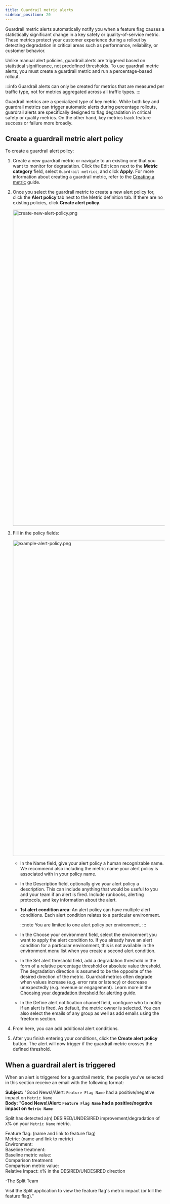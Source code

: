 ```yaml
---
title: Guardrail metric alerts
sidebar_position: 20
---
```


Guardrail metric alerts automatically notify you when a feature flag causes a statistically significant change in a key safety or quality-of-service metric. These metrics protect your customer experience during a rollout by detecting degradation in critical areas such as performance, reliability, or customer behavior.

Unlike manual alert policies, guardrail alerts are triggered based on statistical significance, not predefined thresholds. To use guardrail metric alerts, you must create a guardrail metric and run a percentage-based rollout.

:::info
Guardrail alerts can only be created for metrics that are measured per traffic type, not for metrics aggregated across all traffic types.
:::

Guardrail metrics are a specialized type of key metric. While both key and guardrail metrics can trigger automatic alerts during percentage rollouts, guardrail alerts are specifically designed to flag degradation in critical safety or quality metrics. On the other hand, key metrics track feature success or failure more broadly.

## Create a guardrail metric alert policy

To create a guardrail alert policy:

1. Create a new guardrail metric or navigate to an existing one that you want to monitor for degradation. Click the Edit icon next to the **Metric category** field, select `Guardrail metrics`, and click **Apply**. For more information about creating a guardrail metric, refer to the [Creating a metric](https://help.split.io/hc/en-us/articles/9652327065485-Setting-up-and-using-metrics#creating-a-metric) guide.

2. Once you select the guardrail metric to create a new alert policy for, click the **Alert policy** tab next to the Metric definition tab. If there are no existing policies, click **Create alert policy**.

   <img src="https://help.split.io/hc/article_attachments/19832342556557" alt="create-new-alert-policy.png" width="1000" />

3. Fill in the policy fields:

   <img src="https://help.split.io/hc/article_attachments/19832304579981" alt="example-alert-policy.png" width="1000" />

   * In the Name field, give your alert policy a human recognizable name. We recommend also including the metric name your alert policy is associated with in your policy name. 

   * In the Description field, optionally give your alert policy a description. This can include anything that would be useful to you and your team if an alert is fired. Include runbooks, alerting protocols, and key information about the alert.

   * **1st alert condition area**: An alert policy can have multiple alert conditions. Each alert condition relates to a particular environment. 

     :::note
     You are limited to one alert policy per environment.
     :::

   * In the Choose your environment field, select the environment you want to apply the alert condition to. If you already have an alert condition for a particular environment, this is not available in the environment menu list when you create a second alert condition. 

   * In the Set alert threshold field, add a degradation threshold in the form of a relative percentage threshold or absolute value threshold. The degradation direction is assumed to be the opposite of the desired direction of the metric. Guardrail metrics often degrade when values increase (e.g. error rate or latency) or decrease unexpectedly (e.g. revenue or engagement). Learn more in the [Choosing your degradation threshold for alerting](https://help.split.io/hc/en-us/articles/360030908431-Choosing-your-degradation-threshold-for-alerting) guide.

   * In the Define alert notification channel field, configure who to notify if an alert is fired. As default, the metric owner is selected. You can also select the emails of any group as well as add emails using the freeform section. 

4. From here, you can add additional alert conditions.

5. After you finish entering your conditions, click the **Create alert policy** button. The alert will now trigger if the guardrail metric crosses the defined threshold.

## When a guardrail alert is triggered

When an alert is triggered for a guardrail metric, the people you've selected in this section receive an email with the following format:

**Subject:** "Good News!/Alert: `Feature Flag Name` had a positive/negative impact on `Metric Name`<br />
**Body:** "**Good News!/Alert: `Feature Flag Name` had a positive/negative impact on `Metric Name`**

Split has detected a(n) DESIRED/UNDESIRED improvement/degradation of `X`% on your `Metric Name` metric.

Feature flag: (name and link to feature flag)<br />
Metric: (name and link to metric)<br />
Environment:<br />
Baseline treatment:<br />
Baseline metric value:<br />
Comparison treatment:<br />
Comparison metric value:<br />
Relative Impact: `X`% in the DESIRED/UNDESIRED direction<br />

-The Split Team

Visit the Split application to view the feature flag's metric impact (or kill the feature flag)."